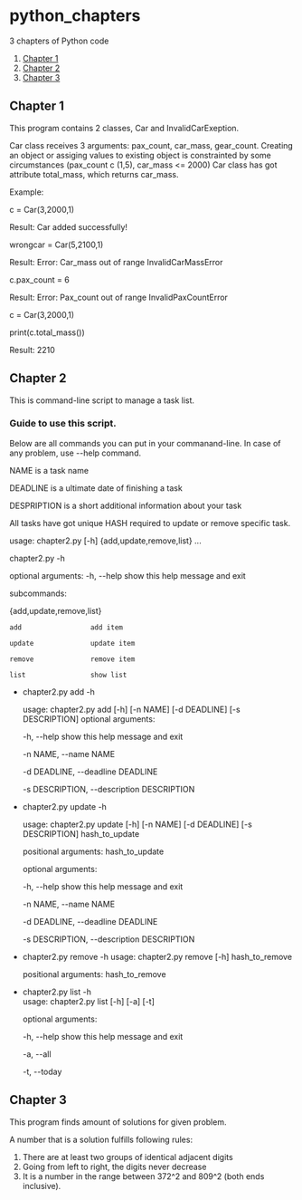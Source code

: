 # python_chapters
3 chapters of Python code

1. [Chapter 1](#chapter-1)
2. [Chapter 2](#chapter-2)
3. [Chapter 3](#chapter-3)

## Chapter 1

This program contains 2 classes, Car and InvalidCarExeption. 

Car class receives 3 arguments: pax_count, car_mass, gear_count.
Creating an object or assiging values to existing object is constrainted by some circumstances (pax_count c (1,5), car_mass <= 2000)
Car class has got attribute total_mass, which returns car_mass. 

Example:

c = Car(3,2000,1)

Result: Car added successfully!



wrongcar = Car(5,2100,1)

Result: Error: Car_mass out of range InvalidCarMassError



c.pax_count = 6

Result: Error: Pax_count out of range InvalidPaxCountError



c = Car(3,2000,1)

print(c.total_mass())

Result: 2210


## Chapter 2

This is command-line script to manage a task list. 

### Guide to use this script.

Below are all commands you can put in your commanand-line. In case of any problem, use --help command.

NAME is a task name

DEADLINE is a ultimate date of finishing a task

DESPRIPTION is a short additional information about your task

All tasks have got unique HASH required to update or remove specific task.

usage: chapter2.py [-h] {add,update,remove,list} ...

chapter2.py -h

optional arguments:
  -h, --help            show this help message and exit

subcommands:

  {add,update,remove,list}

    add                 add item

    update              update item

    remove              remove item

    list                show list

- chapter2.py add -h

  usage: chapter2.py add [-h] [-n NAME] [-d DEADLINE] [-s DESCRIPTION]
  optional arguments:

    -h, --help            show this help message and exit

    -n NAME, --name NAME

    -d DEADLINE, --deadline DEADLINE

    -s DESCRIPTION, --description DESCRIPTION

- chapter2.py update -h

  usage: chapter2.py update [-h] [-n NAME] [-d DEADLINE] [-s DESCRIPTION]
                            hash_to_update

  positional arguments:
    hash_to_update

  optional arguments:

    -h, --help            show this help message and exit

    -n NAME, --name NAME

    -d DEADLINE, --deadline DEADLINE

    -s DESCRIPTION, --description DESCRIPTION

- chapter2.py remove -h
  usage: chapter2.py remove [-h] hash_to_remove

  positional arguments:
    hash_to_remove

- chapter2.py list -h  
  usage: chapter2.py list [-h] [-a] [-t]

  optional arguments:

    -h, --help   show this help message and exit

    -a, --all

    -t, --today 


## Chapter 3

This program finds amount of solutions for given problem. 

A number that is a solution fulfills following rules:

1. There are at least two groups of identical adjacent digits
2. Going from left to right, the digits never decrease
3. It is a number in the range between 372^2 and 809^2 (both ends inclusive).
